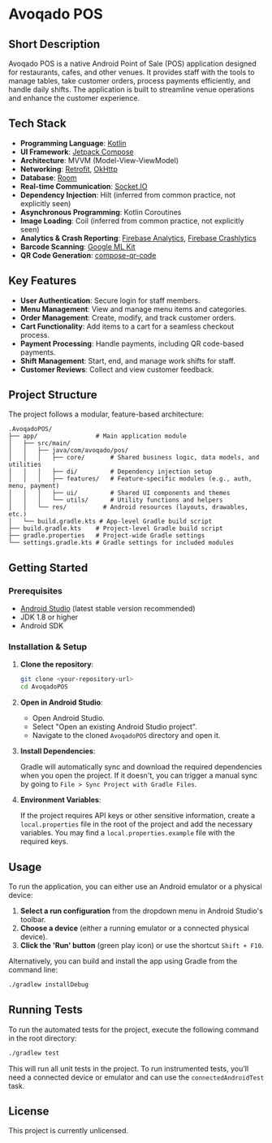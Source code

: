 # Avoqado POS

## Short Description

Avoqado POS is a native Android Point of Sale (POS) application designed for restaurants, cafes, and other venues. It provides staff with the tools to manage tables, take customer orders, process payments efficiently, and handle daily shifts. The application is built to streamline venue operations and enhance the customer experience.

## Tech Stack

*   **Programming Language**: [Kotlin](https://kotlinlang.org/)
*   **UI Framework**: [Jetpack Compose](https://developer.android.com/jetpack/compose)
*   **Architecture**: MVVM (Model-View-ViewModel)
*   **Networking**: [Retrofit](https://square.github.io/retrofit/), [OkHttp](https://square.github.io/okhttp/)
*   **Database**: [Room](https://developer.android.com/training/data-storage/room)
*   **Real-time Communication**: [Socket.IO](https://socket.io/)
*   **Dependency Injection**: Hilt (inferred from common practice, not explicitly seen)
*   **Asynchronous Programming**: Kotlin Coroutines
*   **Image Loading**: Coil (inferred from common practice, not explicitly seen)
*   **Analytics & Crash Reporting**: [Firebase Analytics](https://firebase.google.com/products/analytics), [Firebase Crashlytics](https://firebase.google.com/products/crashlytics)
*   **Barcode Scanning**: [Google ML Kit](https://developers.google.com/ml-kit/vision/barcode-scanning)
*   **QR Code Generation**: [compose-qr-code](https://github.com/lightsparkdev/compose-qr-code)

## Key Features

*   **User Authentication**: Secure login for staff members.
*   **Menu Management**: View and manage menu items and categories.
*   **Order Management**: Create, modify, and track customer orders.
*   **Cart Functionality**: Add items to a cart for a seamless checkout process.
*   **Payment Processing**: Handle payments, including QR code-based payments.
*   **Shift Management**: Start, end, and manage work shifts for staff.
*   **Customer Reviews**: Collect and view customer feedback.

## Project Structure

The project follows a modular, feature-based architecture:

```
.AvoqadoPOS/
├── app/                # Main application module
│   ├── src/main/
│   │   ├── java/com/avoqado/pos/
│   │   │   ├── core/       # Shared business logic, data models, and utilities
│   │   │   ├── di/         # Dependency injection setup
│   │   │   ├── features/   # Feature-specific modules (e.g., auth, menu, payment)
│   │   │   ├── ui/         # Shared UI components and themes
│   │   │   └── utils/      # Utility functions and helpers
│   │   └── res/          # Android resources (layouts, drawables, etc.)
│   └── build.gradle.kts # App-level Gradle build script
├── build.gradle.kts    # Project-level Gradle build script
├── gradle.properties   # Project-wide Gradle settings
└── settings.gradle.kts # Gradle settings for included modules
```

## Getting Started

### Prerequisites

*   [Android Studio](https://developer.android.com/studio) (latest stable version recommended)
*   JDK 1.8 or higher
*   Android SDK

### Installation & Setup

1.  **Clone the repository**:

    ```bash
    git clone <your-repository-url>
    cd AvoqadoPOS
    ```

2.  **Open in Android Studio**:

    *   Open Android Studio.
    *   Select "Open an existing Android Studio project".
    *   Navigate to the cloned `AvoqadoPOS` directory and open it.

3.  **Install Dependencies**:

    Gradle will automatically sync and download the required dependencies when you open the project. If it doesn't, you can trigger a manual sync by going to `File > Sync Project with Gradle Files`.

4.  **Environment Variables**:

    If the project requires API keys or other sensitive information, create a `local.properties` file in the root of the project and add the necessary variables. You may find a `local.properties.example` file with the required keys.

## Usage

To run the application, you can either use an Android emulator or a physical device:

1.  **Select a run configuration** from the dropdown menu in Android Studio's toolbar.
2.  **Choose a device** (either a running emulator or a connected physical device).
3.  **Click the 'Run' button** (green play icon) or use the shortcut `Shift + F10`.

Alternatively, you can build and install the app using Gradle from the command line:

```bash
./gradlew installDebug
```

## Running Tests

To run the automated tests for the project, execute the following command in the root directory:

```bash
./gradlew test
```

This will run all unit tests in the project. To run instrumented tests, you'll need a connected device or emulator and can use the `connectedAndroidTest` task.

## License

This project is currently unlicensed.
